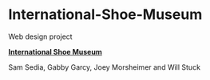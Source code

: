 # International-Shoe-Museum

Web design project

[**International Shoe Museum**](http://citadel.sjfc.edu/students/srs09524/webdesign/final/index.html "Our Homepage")

Sam Sedia, Gabby Garcy, Joey Morsheimer and Will Stuck


